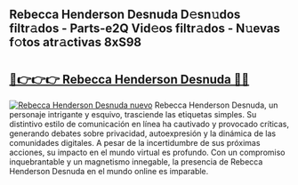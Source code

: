 ## Rebecca Henderson Desnuda D𝚎sn𝚞dos filtr𝚊dos - Parts-e2Q Vid𝚎os filtr𝚊dos - N𝚞evas f𝚘tos atr𝚊ctivas 8xS98

# <h2><a href="http://mb5dym.tromn.icu/?c=Rebecca+Henderson+Desnuda">🔗👉👉👉 Rebecca Henderson Desnuda 🔗🔗</a></h2>

[![Rebecca Henderson Desnuda nuevo](https://i.imgur.com/pEAQMta.gif)](http://mb5dym.tromn.icu/?c=Rebecca+Henderson+Desnuda)
Rebecca Henderson Desnuda, un personaje intrigante y esquivo, trasciende las etiquetas simples. Su distintivo estilo de comunicación en línea ha cautivado y provocado críticas, generando debates sobre privacidad, autoexpresión y la dinámica de las comunidades digitales. A pesar de la incertidumbre de sus próximas acciones, su impacto en el mundo virtual es profundo. Con un compromiso inquebrantable y un magnetismo innegable, la presencia de Rebecca Henderson Desnuda en el mundo online es imparable.
